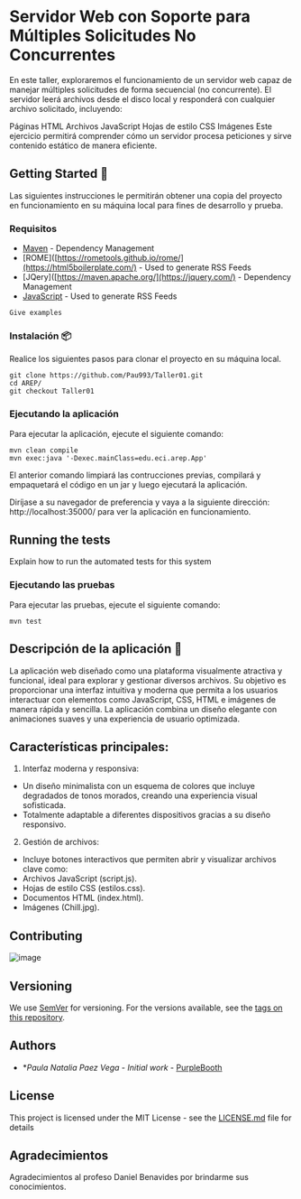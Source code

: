# Servidor Web con Soporte para Múltiples Solicitudes No Concurrentes

En este taller, exploraremos el funcionamiento de un servidor web capaz de manejar múltiples solicitudes de forma secuencial (no concurrente). El servidor leerá archivos desde el disco local y responderá con cualquier archivo solicitado, incluyendo:

Páginas HTML
Archivos JavaScript
Hojas de estilo CSS
Imágenes
Este ejercicio permitirá comprender cómo un servidor procesa peticiones y sirve contenido estático de manera eficiente.

## Getting Started 🚀

Las siguientes instrucciones le permitirán obtener una copia del proyecto en funcionamiento en su máquina local para fines de desarrollo y prueba.

### Requisitos

* [Maven](https://maven.apache.org/) - Dependency Management
* [ROME]([https://rometools.github.io/rome/](https://html5boilerplate.com/) - Used to generate RSS Feeds
* [JQery]([https://maven.apache.org/](https://jquery.com/) - Dependency Management
* [JavaScript]([https://html5boilerplate.com/](https://nodejs.org/)) - Used to generate RSS Feeds

```
Give examples
```

### Instalación 📦

Realice los siguientes pasos para clonar el proyecto en su máquina local.

```
git clone https://github.com/Pau993/Taller01.git
cd AREP/
git checkout Taller01
```

### Ejecutando la aplicación

Para ejecutar la aplicación, ejecute el siguiente comando:

```
mvn clean compile
mvn exec:java '-Dexec.mainClass=edu.eci.arep.App'
```

El anterior comando limpiará las contrucciones previas, compilará y empaquetará el código en un jar y luego ejecutará la aplicación.

Diríjase a su navegador de preferencia y vaya a la siguiente dirección: http://localhost:35000/ para ver la aplicación en funcionamiento.

## Running the tests

Explain how to run the automated tests for this system

### Ejecutando las pruebas

Para ejecutar las pruebas, ejecute el siguiente comando:

```
mvn test
```


## Descripción de la aplicación 📖

La aplicación web diseñado como una plataforma visualmente atractiva y funcional, ideal para explorar y gestionar diversos archivos. Su objetivo es proporcionar una interfaz intuitiva y moderna que permita a los usuarios interactuar con elementos como JavaScript, CSS, HTML e imágenes de manera rápida y sencilla. La aplicación combina un diseño elegante con animaciones suaves y una experiencia de usuario optimizada.

## Características principales: 

1. Interfaz moderna y responsiva:

* Un diseño minimalista con un esquema de colores que incluye degradados de tonos morados, creando una experiencia visual sofisticada.
* Totalmente adaptable a diferentes dispositivos gracias a su diseño responsivo.
  
2. Gestión de archivos:

* Incluye botones interactivos que permiten abrir y visualizar archivos clave como:
* Archivos JavaScript (script.js).
* Hojas de estilo CSS (estilos.css).
* Documentos HTML (index.html).
* Imágenes (Chill.jpg).

## Contributing

![image](https://github.com/user-attachments/assets/85381b19-1d0d-492a-8a35-380d17db9219)

## Versioning

We use [SemVer](http://semver.org/) for versioning. For the versions available, see the [tags on this repository](https://github.com/your/project/tags). 

## Authors

* **Paula Natalia Paez Vega* - *Initial work* - [PurpleBooth](https://github.com/Paulinguis993)

## License

This project is licensed under the MIT License - see the [LICENSE.md](LICENSE.md) file for details

## Agradecimientos

Agradecimientos al profeso Daniel Benavides por brindarme sus conocimientos.
